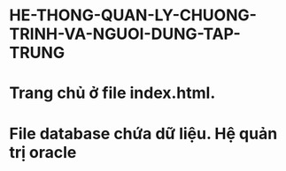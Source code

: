 # HE-THONG-QUAN-LY-CHUONG-TRINH-VA-NGUOI-DUNG-TAP-TRUNG
# Trang chủ ở file index.html.
# File database chứa dữ liệu. Hệ quản trị oracle 
